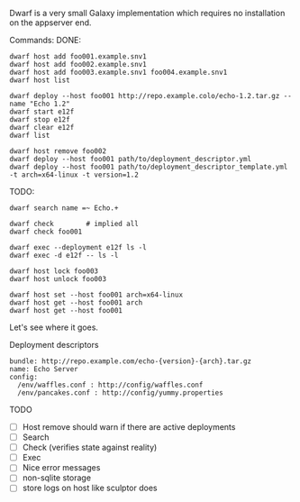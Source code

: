 Dwarf is a very small Galaxy implementation which requires no installation on the appserver end.

Commands:
  DONE:

    dwarf host add foo001.example.snv1
    dwarf host add foo002.example.snv1
    dwarf host add foo003.example.snv1 foo004.example.snv1
    dwarf host list

    dwarf deploy --host foo001 http://repo.example.colo/echo-1.2.tar.gz --name "Echo 1.2"
    dwarf start e12f
    dwarf stop e12f
    dwarf clear e12f
    dwarf list

    dwarf host remove foo002
    dwarf deploy --host foo001 path/to/deployment_descriptor.yml
    dwarf deploy --host foo001 path/to/deployment_descriptor_template.yml -t arch=x64-linux -t version=1.2

  TODO:

    dwarf search name =~ Echo.+

    dwarf check        # implied all
    dwarf check foo001

    dwarf exec --deployment e12f ls -l
    dwarf exec -d e12f -- ls -l

    dwarf host lock foo003
    dwarf host unlock foo003

    dwarf host set --host foo001 arch=x64-linux
    dwarf host get --host foo001 arch
    dwarf host get --host foo001

Let's see where it goes.

Deployment descriptors

    bundle: http://repo.example.com/echo-{version}-{arch}.tar.gz
    name: Echo Server
    config:
      /env/waffles.conf : http://config/waffles.conf
      /env/pancakes.conf : http://config/yummy.properties

TODO
- [ ] Host remove should warn if there are active deployments
- [ ] Search
- [ ] Check (verifies state against reality)
- [ ] Exec
- [ ] Nice error messages
- [ ] non-sqlite storage
- [ ] store logs on host like sculptor does
